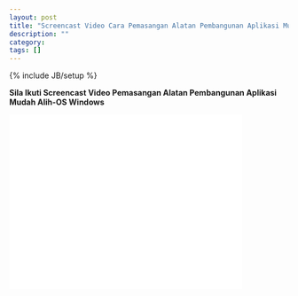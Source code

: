 ```yaml
---
layout: post
title: "Screencast Video Cara Pemasangan Alatan Pembangunan Aplikasi Mudah Alih   OS Windows"
description: ""
category: 
tags: []
---
```

{% include JB/setup %}

**Sila Ikuti Screencast Video Pemasangan Alatan Pembangunan Aplikasi Mudah Alih-OS Windows**

<!-- more -->

<iframe width="420" height="315" src="//www.youtube.com/embed/HCAYIf51bfU" frameborder="0" allowfullscreen></iframe>


